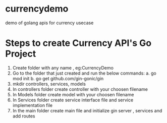 # currencydemo
demo of golang apis for currency usecase

# Steps to create Currency API's Go Project
1. Create folder with any name , eg:CurrencyDemo
2. Go to the folder that just created and run the below commands:
    a. go mod init <appname>
    b. go get github.com/gin-gonic/gin
3. mkdir controllers, services, models
4. In controllers folder create controller with your choosen filename
5. In Models folder create model with your choosen filename
6. In Services folder create service interface file and service implementation file 
7. In the main folder create main file and initialize gin server , services and add routes 
